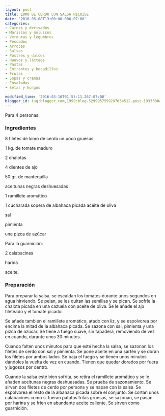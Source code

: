 ```yaml
---
layout: post
title: LOMO DE CERDO CON SALSA NIÇOISE
date: '2010-06-08T13:00:00.000-07:00'
categories:
- Carnes y derivados
- Mariscos y moluscos
- Verduras y legumbres
- Pescados
- Arroces
- Salsas
- Postres y dulces
- Huevos y lácteos
- Pastas
- Entrantes y bocadillos
- Frutas
- Sopas y cremas
- Ensaladas
- Setas y hongos
 
modified_time: '2016-03-16T01:53:11.267-07:00'
blogger_id: tag:blogger.com,1999:blog-5299957599287034512.post-1933300438405359643
---
```


Para 4 personas.

<h3>Ingredientes</h3>

8 filetes de lomo de cerdo un poco gruesos

1 kg. de tomate maduro

2 chalotas

4 dientes de ajo

50 gr. de mantequilla

aceitunas negras deshuesadas

1 ramillete aromático

1 cucharada sopera de albahaca picada aceite de oliva

sal

pimienta

una pizca de azúcar

Para la guarnición:

2 calabacines

harina

aceite.

<h3>Preparación</h3>

Para preparar la salsa, se escaldan los tomates durante unos segundos en agua hirviendo. Se pelan, se les quitan las semillas y se pican. Se sofríe la chalota picada en una cazuela con aceite de oliva. Se le añade el ajo fileteado y el tomate picado.

Se añade también el ramillete aromático, atado con liz, y se espolvorea por encima la mitad de la albahaca picada. Se sazona con sal, pimienta y una pizca de azúcar. Se tiene a fuego suave, sin tapadera, removiendo de vez en cuando, durante unos 30 minutos.

Cuando falten unos minutos para que esté hecha la salsa, se sazonan los filetes de cerdo con sal y pimienta. Se pone aceite en una sartén y se doran los filetes por ambos lados. Se baja el fuego y se tienen unos minutos dándoles la vuelta de vez en cuando. Tienen que quedar dorados por fuera y jugosos por dentro.

Cuando la salsa esté bien sofrita, se retira el ramillete aromático y se le añaden aceitunas negras deshuesadas. Se prueba de sazonamiento. Se sirven dos filetes de cerdo por persona y se napan con la salsa. Se espolvorea el resto de la albahaca picada sobre el conjunto. Se cortan unos calabacines como si fueran patatas fritas gruesas, se sazonan, se pasan por harina y se fríen en abundante aceite caliente. Se sirven como guarnición.

